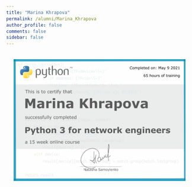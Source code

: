 ```yaml
---
title: "Marina Khrapova"
permalink: /alumni/Marina_Khrapova
author_profile: false
comments: false
sidebar: false
---
```


<div style="padding: 20px;">
  <img src="https://raw.githubusercontent.com/pyneng/pyneng.github.io/master/alumni/Marina_Khrapova.png" alt="Python for network engineers">
</div>

